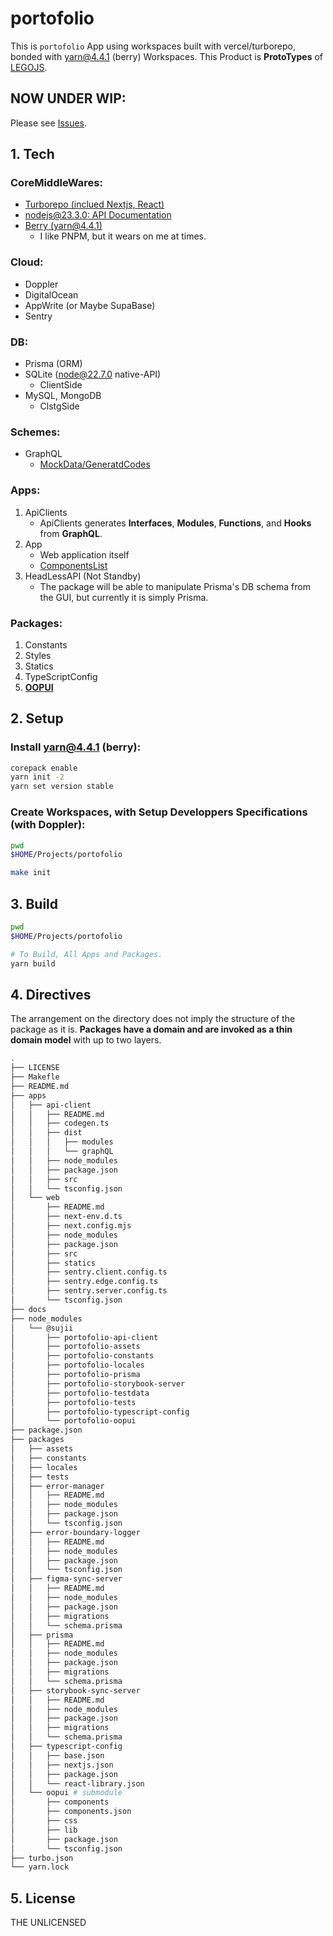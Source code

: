 # portofolio

This is `portofolio` App using workspaces built with vercel/turborepo, bonded with yarn@4.4.1 (berry) Workspaces.
This Product is **ProtoTypes** of [LEGOJS](https://github.com/VVVVISE/LEGOJS).

## NOW UNDER WIP:

Please see [Issues](https://github.com/sujii/portofolio/issues).

## 1. Tech

### CoreMiddleWares:

- [Turborepo (inclued Nextjs, React)](https://turbo.build/repo/docs)
- [nodejs@23.3.0: API Documentation](https://nodejs.org/docs/latest/api/)
- [Berry (yarn@4.4.1)](https://github.com/yarnpkg/berry)
  - I like PNPM, but it wears on me at times.

### Cloud:

- Doppler
- DigitalOcean
- AppWrite (or Maybe SupaBase)
- Sentry

### DB:

- Prisma (ORM)
- SQLite (node@22.7.0 native-API)
  - ClientSide
- MySQL, MongoDB
  - ClstgSide

### Schemes:

- GraphQL
    - [MockData/GeneratdCodes](https://github.com/sujii/portofolio/tree/d59c9a72169d656347b02bec54ffb582cb4a09a7/apps/api-client/dist)

### Apps:

1. ApiClients
    - ApiClients generates **Interfaces**, **Modules**, **Functions**, and **Hooks** from **GraphQL**.
2. App
    - Web application itself
    - [ComponentsList](https://github.com/sujii/portofolio/issues/16#issue-2703890030)
3. HeadLessAPI (Not Standby)
    - The package will be able to manipulate Prisma's DB schema from the GUI, but currently it is simply Prisma.

### Packages:

1. Constants
2. Styles
3. Statics
4. TypeScriptConfig
5. **[OOPUI](https://github.com/sujii/oopui)**

## 2. Setup

### Install yarn@4.4.1 (berry):

```sh
corepack enable
yarn init -2
yarn set version stable
```

### Create Workspaces, with Setup Developpers Specifications (with Doppler):

```sh
pwd
$HOME/Projects/portofolio

make init
```

## 3. Build

```sh
pwd
$HOME/Projects/portofolio

# To Build, All Apps and Packages.
yarn build
```

## 4. Directives

The arrangement on the directory does not imply the structure of the package as it is. **Packages have a domain and are invoked as a thin domain model** with up to two layers.

```sh
.
├── LICENSE
├── Makefle
├── README.md
├── apps
│   ├── api-client
│   │   ├── README.md
│   │   ├── codegen.ts
│   │   ├── dist
│   │   │   ├── modules
│   │   │   └── graphQL
│   │   ├── node_modules
│   │   ├── package.json
│   │   ├── src
│   │   └── tsconfig.json
│   └── web
│       ├── README.md
│       ├── next-env.d.ts
│       ├── next.config.mjs
│       ├── node_modules
│       ├── package.json
│       ├── src
│       ├── statics
│       ├── sentry.client.config.ts
│       ├── sentry.edge.config.ts
│       ├── sentry.server.config.ts
│       └── tsconfig.json
├── docs
├── node_modules
│   └── @sujii
│       ├── portofolio-api-client
│       ├── portofolio-assets
│       ├── portofolio-constants
│       ├── portofolio-locales
│       ├── portofolio-prisma
│       ├── portofolio-storybook-server
│       ├── portofolio-testdata
│       ├── portofolio-tests
│       ├── portofolio-typescript-config
│       └── portofolio-oopui
├── package.json
├── packages
│   ├── assets
│   ├── constants
│   ├── locales
│   ├── tests
│   ├── error-manager
│   │   ├── README.md
│   │   ├── node_modules
│   │   ├── package.json
│   │   └── tsconfig.json
│   ├── error-boundary-logger
│   │   ├── README.md
│   │   ├── node_modules
│   │   ├── package.json
│   │   └── tsconfig.json
│   ├── figma-sync-server
│   │   ├── README.md
│   │   ├── node_modules
│   │   ├── package.json
│   │   ├── migrations
│   │   └── schema.prisma
│   ├── prisma
│   │   ├── README.md
│   │   ├── node_modules
│   │   ├── package.json
│   │   ├── migrations
│   │   └── schema.prisma
│   ├── storybook-sync-server
│   │   ├── README.md
│   │   ├── node_modules
│   │   ├── package.json
│   │   ├── migrations
│   │   └── schema.prisma
│   ├── typescript-config
│   │   ├── base.json
│   │   ├── nextjs.json
│   │   ├── package.json
│   │   └── react-library.json
│   └── oopui # submodule
│       ├── components
│       ├── components.json
│       ├── css
│       ├── lib
│       ├── package.json
│       └── tsconfig.json
├── turbo.json
└── yarn.lock
```

## 5. License

THE UNLICENSED
